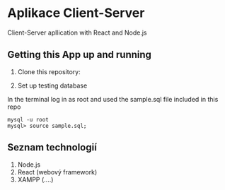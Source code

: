 # Aplikace Client-Server
Client-Server apllication with React and Node.js

## Getting this App up and running

1. Clone this repository:

2. Set up testing database

In the terminal log in as root and used the sample.sql file included in this repo

```
mysql -u root
mysql> source sample.sql;
```

## Seznam technologií

1. Node.js
2. React (webový framework)
3. XAMPP (....)
